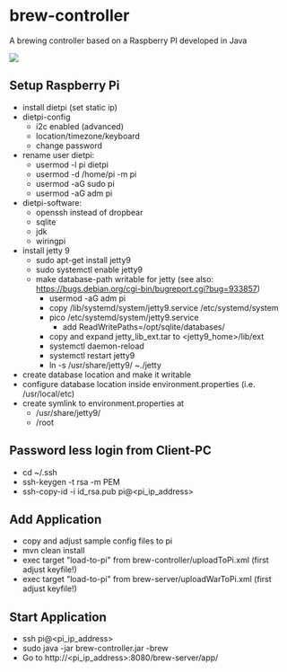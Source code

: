 # brew-controller
A brewing controller based on a Raspberry PI developed in Java

![](C:\development\data\git\brew-controller\media\brew_server.png)

## Setup Raspberry Pi
* install dietpi (set static ip)
* dietpi-config
  * i2c enabled (advanced)
  * location/timezone/keyboard
  * change password
* rename user dietpi:
  * usermod -l pi dietpi
  * usermod -d /home/pi -m pi
  * usermod -aG sudo pi
  * usermod -aG adm pi
* dietpi-software: 
  * openssh instead of dropbear
  * sqlite
  * jdk
  * wiringpi
* install jetty 9
    * sudo apt-get install jetty9
    * sudo systemctl enable jetty9
    * make database-path writable for jetty (see also: https://bugs.debian.org/cgi-bin/bugreport.cgi?bug=933857)
      * usermod -aG adm pi
      * copy /lib/systemd/system/jetty9.service /etc/systemd/system
      * pico /etc/systemd/system/jetty9.service
        * add ReadWritePaths=/opt/sqlite/databases/
      * copy and expand jetty_lib_ext.tar to <jetty9_home>/lib/ext
      * systemctl daemon-reload
      * systemctl restart jetty9
      * ln -s /usr/share/jetty9/ ~./jetty
* create database location and make it writable
* configure database location inside environment.properties (i.e. /usr/local/etc)
* create symlink to environment.properties at
  * /usr/share/jetty9/
  * /root
  
## Password less login from Client-PC
* cd ~/.ssh
* ssh-keygen -t rsa -m PEM
* ssh-copy-id -i id_rsa.pub pi@<pi_ip_address>

## Add Application
* copy and adjust sample config files to pi
* mvn clean install
* exec target "load-to-pi" from brew-controller/uploadToPi.xml (first adjust keyfile!)
* exec target "load-to-pi" from brew-server/uploadWarToPi.xml (first adjust keyfile!)
## Start Application
* ssh pi@<pi_ip_address>
* sudo java -jar brew-controller.jar -brew
* Go to http://<pi_ip_address>:8080/brew-server/app/

